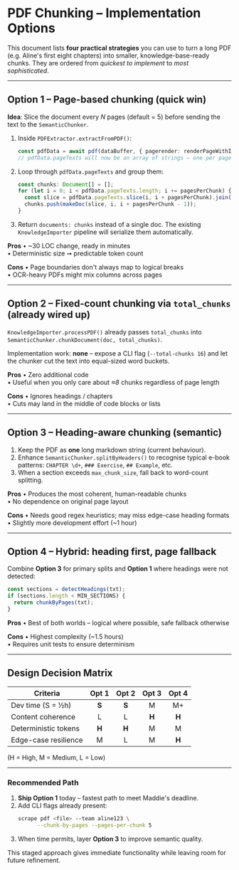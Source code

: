 # PDF Chunking – Implementation Options

This document lists **four practical strategies** you can use to turn a long PDF (e.g.
Aline's first eight chapters) into smaller, knowledge-base-ready chunks.  They are
ordered from *quickest to implement* to *most sophisticated*.

---

## Option 1 – Page-based chunking (quick win)

**Idea**: Slice the document every *N* pages (default = 5) before sending the text to
the `SemanticChunker`.

1. Inside `PDFExtractor.extractFromPDF()`:
   ```ts
   const pdfData = await pdf(dataBuffer, { pagerender: renderPageWithIndex });
   // pdfData.pageTexts will now be an array of strings – one per page
   ```
2. Loop through `pdfData.pageTexts` and group them:
   ```ts
   const chunks: Document[] = [];
   for (let i = 0; i < pdfData.pageTexts.length; i += pagesPerChunk) {
     const slice = pdfData.pageTexts.slice(i, i + pagesPerChunk).join('\n');
     chunks.push(makeDoc(slice, i, i + pagesPerChunk - 1));
   }
   ```
3. Return `documents: chunks` instead of a single doc.  The existing `KnowledgeImporter`
   pipeline will serialize them automatically.

**Pros**
•  ~30 LOC change, ready in minutes  
•  Deterministic size ➞ predictable token count

**Cons**
•  Page boundaries don't always map to logical breaks  
•  OCR-heavy PDFs might mix columns across pages

---

## Option 2 – Fixed-count chunking via `total_chunks` (already wired up)

`KnowledgeImporter.processPDF()` already passes `total_chunks` into
`SemanticChunker.chunkDocument(doc, total_chunks)`.

Implementation work: **none** – expose a CLI flag (`--total-chunks 16`) and let the
chunker cut the text into equal-sized word buckets.

**Pros**
•  Zero additional code  
•  Useful when you only care about *≈8* chunks regardless of page length

**Cons**
•  Ignores headings / chapters  
•  Cuts may land in the middle of code blocks or lists

---

## Option 3 – Heading-aware chunking (semantic)

1. Keep the PDF as **one** long markdown string (current behaviour).
2. Enhance `SemanticChunker.splitByHeaders()` to recognise typical e-book
   patterns: `CHAPTER \d+`, `### Exercise`, `## Example`, etc.
3. When a section exceeds `max_chunk_size`, fall back to word-count splitting.

**Pros**
•  Produces the most coherent, human-readable chunks  
•  No dependence on original page layout

**Cons**
•  Needs good regex heuristics; may miss edge-case heading formats  
•  Slightly more development effort (~1 hour)

---

## Option 4 – Hybrid: heading first, page fallback

Combine **Option 3** for primary splits and **Option 1** where headings were not
detected:

```ts
const sections = detectHeadings(txt);
if (sections.length < MIN_SECTIONS) {
  return chunkByPages(txt);
}
```

**Pros**
•  Best of both worlds – logical where possible, safe fallback otherwise

**Cons**
•  Highest complexity (~1.5 hours)  
•  Requires unit tests to ensure determinism

---

## Design Decision Matrix

| Criteria               | Opt 1 | Opt 2 | Opt 3 | Opt 4 |
|------------------------|:----:|:----:|:----:|:----:|
| Dev time (S = ½h)      |  **S** | **S** |  M  |  M+ |
| Content coherence      |  L    |  L    | **H** | **H** |
| Deterministic tokens   | **H** | **H** |  M  |  M  |
| Edge-case resilience   |  M    |  L    |  M  | **H** |

(H = High, M = Medium, L = Low)

---

### Recommended Path

1. **Ship Option 1** today – fastest path to meet Maddie's deadline.
2. Add CLI flags already present:
   ```bash
   scrape pdf <file> --team aline123 \
         --chunk-by-pages --pages-per-chunk 5
   ```
3. When time permits, layer **Option 3** to improve semantic quality.

This staged approach gives immediate functionality while leaving room for future
refinement. 
